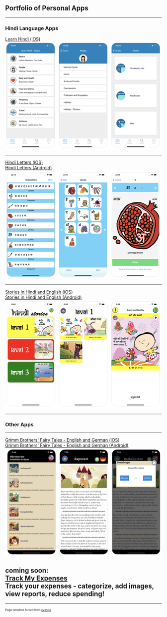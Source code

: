 ## Portfolio of Personal Apps

---

### Hindi Language Apps 

[Learn Hindi (iOS)](https://apps.apple.com/us/app/id325350528)
<img src="images/learnhindi_screenshots.png"/>

---
[Hindi Letters (iOS)](https://apps.apple.com/us/app/hindi-letters-devanagari/id1229546427)
<br>
[Hindi Letters (Android)](https://play.google.com/store/apps/details?id=com.cabhara.hindiletters)
<img src="images/hindiletters_screenshots.png"/>

---
[Stories in Hindi and English (iOS)](https://apps.apple.com/us/app/stories-in-hindi-and-english/id1458575435) 
<br>
[Stories in Hindi and English (Android)](https://play.google.com/store/apps/details?id=com.cabhara.hindistories)
<img src="images/hindistories_screenshots.png"/>

---

### Other Apps

---
[Grimm Brothers' Fairy Tales - English and German (iOS)](https://apps.apple.com/us/app/grimm-brothers-fairy-tales/id1437206026)
<br>
[Grimm Brothers' Fairy Tales - English and German (Android)](https://play.google.com/store/apps/details?id=com.cabhara.grimms)
<img src="images/grimms_screenshots.png"/>

coming soon:
<br>
[Track My Expenses](http://example.com/)
<br>
Track your expenses - categorize, add images, view reports, reduce spending!
---




---
<p style="font-size:9px">Page template forked from <a href="https://github.com/evanca/quick-portfolio">evanca</a></p>
<!-- Remove above link if you don't want to attibute -->
